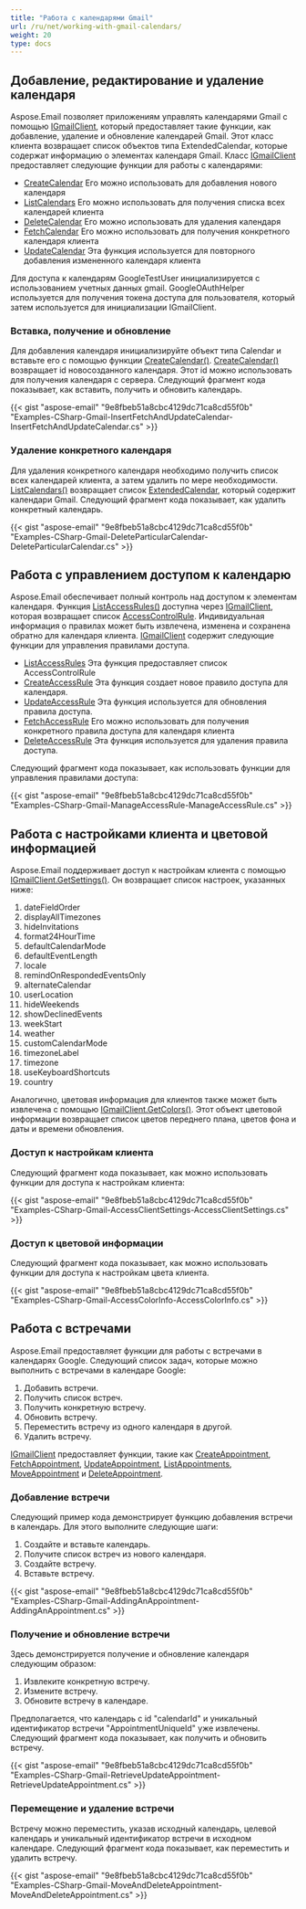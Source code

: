```yaml
---
title: "Работа с календарями Gmail"
url: /ru/net/working-with-gmail-calendars/
weight: 20
type: docs
---
```



## **Добавление, редактирование и удаление календаря**

Aspose.Email позволяет приложениям управлять календарями Gmail с помощью [IGmailClient](https://reference.aspose.com/email/net/aspose.email.clients.google/igmailclient/), который предоставляет такие функции, как добавление, удаление и обновление календарей Gmail. Этот класс клиента возвращает список объектов типа ExtendedCalendar, которые содержат информацию о элементах календаря Gmail. Класс [IGmailClient](https://reference.aspose.com/email/net/aspose.email.clients.google/igmailclient/) предоставляет следующие функции для работы с календарями:

- [CreateCalendar](https://reference.aspose.com/email/net/aspose.email.clients.google/igmailclient/createcalendar/#createcalendar) 
  Его можно использовать для добавления нового календаря
- [ListCalendars](https://reference.aspose.com/email/net/aspose.email.clients.google/igmailclient/listcalendars/)
  Его можно использовать для получения списка всех календарей клиента
- [DeleteCalendar](https://reference.aspose.com/email/net/aspose.email.clients.google/igmailclient/deletecalendar/)
  Его можно использовать для удаления календаря
- [FetchCalendar](https://reference.aspose.com/email/net/aspose.email.clients.google/igmailclient/fetchcalendar/)
  Его можно использовать для получения конкретного календаря клиента
- [UpdateCalendar](https://reference.aspose.com/email/net/aspose.email.clients.google/igmailclient/updatecalendar/)
  Эта функция используется для повторного добавления измененного календаря клиента

Для доступа к календарям GoogleTestUser инициализируется с использованием учетных данных gmail. GoogleOAuthHelper используется для получения токена доступа для пользователя, который затем используется для инициализации IGmailClient.

### **Вставка, получение и обновление**

Для добавления календаря инициализируйте объект типа Calendar и вставьте его с помощью функции [CreateCalendar()](https://reference.aspose.com/email/net/aspose.email.clients.google/igmailclient/createcalendar/#createcalendar). [CreateCalendar()](https://reference.aspose.com/email/net/aspose.email.clients.google/igmailclient/createcalendar/#createcalendar) возвращает id новосозданного календаря. Этот id можно использовать для получения календаря с сервера. Следующий фрагмент кода показывает, как вставить, получить и обновить календарь.

{{< gist "aspose-email" "9e8fbeb51a8cbc4129dc71ca8cd55f0b" "Examples-CSharp-Gmail-InsertFetchAndUpdateCalendar-InsertFetchAndUpdateCalendar.cs" >}}

### **Удаление конкретного календаря**

Для удаления конкретного календаря необходимо получить список всех календарей клиента, а затем удалить по мере необходимости. [ListCalendars()](https://reference.aspose.com/email/net/aspose.email.clients.google/igmailclient/listcalendars/#listcalendars) возвращает список [ExtendedCalendar](https://reference.aspose.com/email/net/aspose.email.clients.google/extendedcalendar/), который содержит календари Gmail. Следующий фрагмент кода показывает, как удалить конкретный календарь.

{{< gist "aspose-email" "9e8fbeb51a8cbc4129dc71ca8cd55f0b" "Examples-CSharp-Gmail-DeleteParticularCalendar-DeleteParticularCalendar.cs" >}}

## **Работа с управлением доступом к календарю**

Aspose.Email обеспечивает полный контроль над доступом к элементам календаря. Функция [ListAccessRules()](https://reference.aspose.com/email/net/aspose.email.clients.google/igmailclient/listaccessrules/) доступна через [IGmailClient](https://reference.aspose.com/email/net/aspose.email.clients.google/igmailclient/), которая возвращает список [AccessControlRule](https://reference.aspose.com/email/net/aspose.email.clients.google/accesscontrolrule/). Индивидуальная информация о правилах может быть извлечена, изменена и сохранена обратно для календаря клиента. [IGmailClient](https://reference.aspose.com/email/net/aspose.email.clients.google/igmailclient/) содержит следующие функции для управления правилами доступа.

- [ListAccessRules](https://reference.aspose.com/email/net/aspose.email.clients.google/igmailclient/listaccessrules/)
  Эта функция предоставляет список AccessControlRule
- [CreateAccessRule](https://reference.aspose.com/email/net/aspose.email.clients.google/igmailclient/createaccessrule/)
  Эта функция создает новое правило доступа для календаря.
- [UpdateAccessRule](https://reference.aspose.com/email/net/aspose.email.clients.google/igmailclient/updateaccessrule/)
  Эта функция используется для обновления правила доступа.
- [FetchAccessRule](https://reference.aspose.com/email/net/aspose.email.clients.google/igmailclient/fetchaccessrule/)
  Его можно использовать для получения конкретного правила доступа для календаря клиента
- [DeleteAccessRule](https://search.aspose.com/q/deleteaccessrule.html)
  Эта функция используется для удаления правила доступа.

Следующий фрагмент кода показывает, как использовать функции для управления правилами доступа:

{{< gist "aspose-email" "9e8fbeb51a8cbc4129dc71ca8cd55f0b" "Examples-CSharp-Gmail-ManageAccessRule-ManageAccessRule.cs" >}}

## **Работа с настройками клиента и цветовой информацией**

Aspose.Email поддерживает доступ к настройкам клиента с помощью [IGmailClient.GetSettings()](https://reference.aspose.com/email/net/aspose.email.clients.google/igmailclient/getsettings/#igmailclientgetsettings-method). Он возвращает список настроек, указанных ниже:

1. dateFieldOrder
1. displayAllTimezones
1. hideInvitations
1. format24HourTime
1. defaultCalendarMode
1. defaultEventLength
1. locale
1. remindOnRespondedEventsOnly
1. alternateCalendar
1. userLocation
1. hideWeekends
1. showDeclinedEvents
1. weekStart
1. weather
1. customCalendarMode
1. timezoneLabel
1. timezone
1. useKeyboardShortcuts
1. country

Аналогично, цветовая информация для клиентов также может быть извлечена с помощью [IGmailClient.GetColors()](https://reference.aspose.com/email/net/aspose.email.clients.google/igmailclient/getcolors/#igmailclientgetcolors-method). Этот объект цветовой информации возвращает список цветов переднего плана, цветов фона и даты и времени обновления.

### **Доступ к настройкам клиента**

Следующий фрагмент кода показывает, как можно использовать функции для доступа к настройкам клиента:

{{< gist "aspose-email" "9e8fbeb51a8cbc4129dc71ca8cd55f0b" "Examples-CSharp-Gmail-AccessClientSettings-AccessClientSettings.cs" >}}

### **Доступ к цветовой информации**

Следующий фрагмент кода показывает, как можно использовать функции для доступа к настройкам цвета клиента.

{{< gist "aspose-email" "9e8fbeb51a8cbc4129dc71ca8cd55f0b" "Examples-CSharp-Gmail-AccessColorInfo-AccessColorInfo.cs" >}}

## **Работа с встречами**

Aspose.Email предоставляет функции для работы с встречами в календарях Google. Следующий список задач, которые можно выполнить с встречами в календаре Google:

1. Добавить встречи.
1. Получить список встреч.
1. Получить конкретную встречу.
1. Обновить встречу.
1. Переместить встречу из одного календаря в другой.
1. Удалить встречу.

[IGmailClient](https://reference.aspose.com/email/net/aspose.email.clients.google/igmailclient/) предоставляет функции, такие как [CreateAppointment](https://reference.aspose.com/email/net/aspose.email.clients.google/igmailclient/createappointment/#igmailclientcreateappointment-method), [FetchAppointment](https://reference.aspose.com/email/net/aspose.email.clients.google/igmailclient/fetchappointment/#igmailclientfetchappointment-method), [UpdateAppointment](https://reference.aspose.com/email/net/aspose.email.clients.google/igmailclient/updateappointment/#igmailclientupdateappointment-method), [ListAppointments](https://reference.aspose.com/email/net/aspose.email.clients.google/igmailclient/listappointments/#igmailclientlistappointments-method), [MoveAppointment](https://reference.aspose.com/email/net/aspose.email.clients.google/igmailclient/moveappointment/#moveappointment) и [DeleteAppointment](https://reference.aspose.com/email/net/aspose.email.clients.google/igmailclient/deleteappointment/#igmailclientdeleteappointment-method).

### **Добавление встречи**

Следующий пример кода демонстрирует функцию добавления встречи в календарь. Для этого выполните следующие шаги:

1. Создайте и вставьте календарь.
1. Получите список встреч из нового календаря.
1. Создайте встречу.
1. Вставьте встречу.

{{< gist "aspose-email" "9e8fbeb51a8cbc4129dc71ca8cd55f0b" "Examples-CSharp-Gmail-AddingAnAppointment-AddingAnAppointment.cs" >}}

### **Получение и обновление встречи**

Здесь демонстрируется получение и обновление календаря следующим образом:

1. Извлеките конкретную встречу.
1. Измените встречу.
1. Обновите встречу в календаре.

Предполагается, что календарь с id "calendarId" и уникальный идентификатор встречи "AppointmentUniqueId" уже извлечены. Следующий фрагмент кода показывает, как получить и обновить встречу.

{{< gist "aspose-email" "9e8fbeb51a8cbc4129dc71ca8cd55f0b" "Examples-CSharp-Gmail-RetrieveUpdateAppointment-RetrieveUpdateAppointment.cs" >}}

### **Перемещение и удаление встречи**

Встречу можно переместить, указав исходный календарь, целевой календарь и уникальный идентификатор встречи в исходном календаре. Следующий фрагмент кода показывает, как переместить и удалить встречу.

{{< gist "aspose-email" "9e8fbeb51a8cbc4129dc71ca8cd55f0b" "Examples-CSharp-Gmail-MoveAndDeleteAppointment-MoveAndDeleteAppointment.cs" >}}
